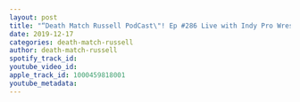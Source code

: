 ```yaml
---
layout: post
title: "“Death Match Russell PodCast\"! Ep #286 Live with Indy Pro Wrestler “The Gold Rush Solomon Stone”! Tune in!"
date: 2019-12-17
categories: death-match-russell
author: death-match-russell
spotify_track_id: 
youtube_video_id: 
apple_track_id: 1000459818001
youtube_metadata: 
---
```

